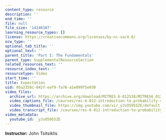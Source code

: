 ```yaml
---
content_type: resource
description: ''
end_time: ''
file: null
file_size: '14246387'
learning_resource_types: []
license: https://creativecommons.org/licenses/by-nc-sa/4.0/
ocw_type: ''
optional_tab_title: ''
optional_text: ''
parent_title: 'Part I: The Fundamentals'
parent_type: SupplementalResourceSection
related_resources_text: ''
resource_index_text: ''
resourcetype: Video
start_time: ''
title: Expectation
uid: 0ba2358c-042f-eaf9-7a76-a1e899f5e930
video_files:
  archive_url: https://archive.org/download/MITRES.6-012S18/MITRES6_012S18_L05-08_300k.mp4
  video_captions_file: /courses/res-6-012-introduction-to-probability-spring-2018/b21fe4a5d11552d8a51d8458d903e31b_yJsO5955ZE.vtt
  video_thumbnail_file: https://img.youtube.com/vi/_yJsO5955ZE/default.jpg
  video_transcript_file: /courses/res-6-012-introduction-to-probability-spring-2018/1c51dcaf9af8d21e35eb8c6507344801_yJsO5955ZE.pdf
video_metadata:
  youtube_id: _yJsO5955ZE
---
```


**Instructor:** John Tsitsiklis

